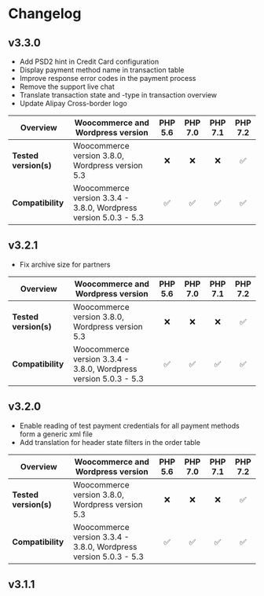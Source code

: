 # Changelog

## v3.3.0

*   Add PSD2 hint in Credit Card configuration  
*   Display payment method name in transaction table  
*   Improve response error codes in the payment process  
*   Remove the support live chat  
*   Translate transaction state and -type in transaction overview  
*   Update Alipay Cross-border logo  

|  Overview             | Woocommerce and Wordpress version                                | PHP 5.6 | PHP 7.0 | PHP 7.1 | PHP 7.2 |  
|-----------------------|------------------------------------------------------------------|:-------:|:-------:|:-------:|:-------:|  
| **Tested version(s)** | Woocommerce version 3.8.0, Wordpress version 5.3                 |   :x:   |   :x:   |   :x:   | &#9989; |  
| **Compatibility**     | Woocommerce version 3.3.4 - 3.8.0, Wordpress version 5.0.3 - 5.3 | &#9989; | &#9989; | &#9989; | &#9989; |  

## v3.2.1

*   Fix archive size for partners

|  Overview             | Woocommerce and Wordpress version                                | PHP 5.6 | PHP 7.0 | PHP 7.1 | PHP 7.2 |  
|-----------------------|------------------------------------------------------------------|:-------:|:-------:|:-------:|:-------:|  
| **Tested version(s)** | Woocommerce version 3.8.0, Wordpress version 5.3                 |   :x:   |   :x:   |   :x:   | &#9989; |  
| **Compatibility**     | Woocommerce version 3.3.4 - 3.8.0, Wordpress version 5.0.3 - 5.3 | &#9989; | &#9989; | &#9989; | &#9989; |  

## v3.2.0

*   Enable reading of test payment credentials for all payment methods form a generic xml file
*   Add translation for header state filters in the order table

|  Overview             | Woocommerce and Wordpress version                                | PHP 5.6 | PHP 7.0 | PHP 7.1 | PHP 7.2 |  
|-----------------------|------------------------------------------------------------------|:-------:|:-------:|:-------:|:-------:|  
| **Tested version(s)** | Woocommerce version 3.8.0, Wordpress version 5.3                 |   :x:   |   :x:   |   :x:   | &#9989; |  
| **Compatibility**     | Woocommerce version 3.3.4 - 3.8.0, Wordpress version 5.0.3 - 5.3 | &#9989; | &#9989; | &#9989; | &#9989; |  

## v3.1.1

